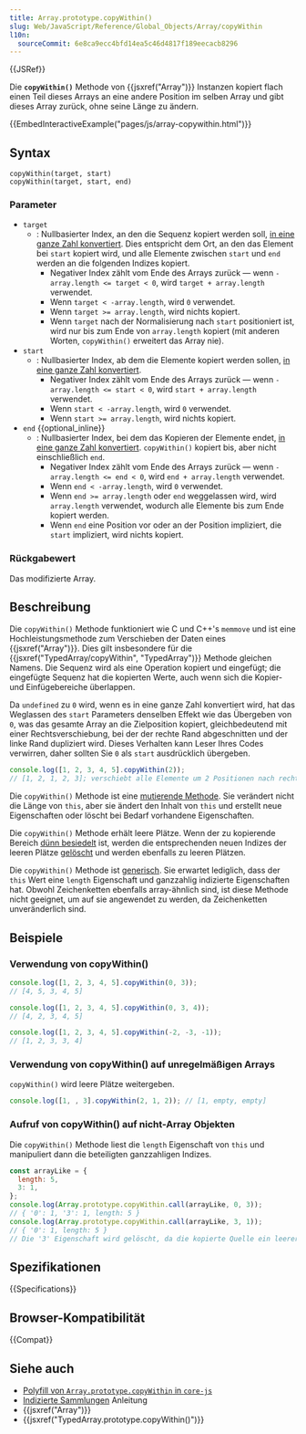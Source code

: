 ```yaml
---
title: Array.prototype.copyWithin()
slug: Web/JavaScript/Reference/Global_Objects/Array/copyWithin
l10n:
  sourceCommit: 6e8ca9ecc4bfd14ea5c46d4817f189eecacb8296
---
```


{{JSRef}}

Die **`copyWithin()`** Methode von {{jsxref("Array")}} Instanzen kopiert flach einen Teil dieses Arrays an eine andere Position im selben Array und gibt dieses Array zurück, ohne seine Länge zu ändern.

{{EmbedInteractiveExample("pages/js/array-copywithin.html")}}

## Syntax

```js-nolint
copyWithin(target, start)
copyWithin(target, start, end)
```

### Parameter

- `target`
  - : Nullbasierter Index, an den die Sequenz kopiert werden soll, [in eine ganze Zahl konvertiert](/de/docs/Web/JavaScript/Reference/Global_Objects/Number#integer_conversion). Dies entspricht dem Ort, an den das Element bei `start` kopiert wird, und alle Elemente zwischen `start` und `end` werden an die folgenden Indizes kopiert.
    - Negativer Index zählt vom Ende des Arrays zurück — wenn `-array.length <= target < 0`, wird `target + array.length` verwendet.
    - Wenn `target < -array.length`, wird `0` verwendet.
    - Wenn `target >= array.length`, wird nichts kopiert.
    - Wenn `target` nach der Normalisierung nach `start` positioniert ist, wird nur bis zum Ende von `array.length` kopiert (mit anderen Worten, `copyWithin()` erweitert das Array nie).
- `start`
  - : Nullbasierter Index, ab dem die Elemente kopiert werden sollen, [in eine ganze Zahl konvertiert](/de/docs/Web/JavaScript/Reference/Global_Objects/Number#integer_conversion).
    - Negativer Index zählt vom Ende des Arrays zurück — wenn `-array.length <= start < 0`, wird `start + array.length` verwendet.
    - Wenn `start < -array.length`, wird `0` verwendet.
    - Wenn `start >= array.length`, wird nichts kopiert.
- `end` {{optional_inline}}
  - : Nullbasierter Index, bei dem das Kopieren der Elemente endet, [in eine ganze Zahl konvertiert](/de/docs/Web/JavaScript/Reference/Global_Objects/Number#integer_conversion). `copyWithin()` kopiert bis, aber nicht einschließlich `end`.
    - Negativer Index zählt vom Ende des Arrays zurück — wenn `-array.length <= end < 0`, wird `end + array.length` verwendet.
    - Wenn `end < -array.length`, wird `0` verwendet.
    - Wenn `end >= array.length` oder `end` weggelassen wird, wird `array.length` verwendet, wodurch alle Elemente bis zum Ende kopiert werden.
    - Wenn `end` eine Position vor oder an der Position impliziert, die `start` impliziert, wird nichts kopiert.

### Rückgabewert

Das modifizierte Array.

## Beschreibung

Die `copyWithin()` Methode funktioniert wie C und C++'s `memmove` und ist eine Hochleistungsmethode zum Verschieben der Daten eines {{jsxref("Array")}}. Dies gilt insbesondere für die {{jsxref("TypedArray/copyWithin", "TypedArray")}} Methode gleichen Namens. Die Sequenz wird als eine Operation kopiert und eingefügt; die eingefügte Sequenz hat die kopierten Werte, auch wenn sich die Kopier- und Einfügebereiche überlappen.

Da `undefined` zu `0` wird, wenn es in eine ganze Zahl konvertiert wird, hat das Weglassen des `start` Parameters denselben Effekt wie das Übergeben von `0`, was das gesamte Array an die Zielposition kopiert, gleichbedeutend mit einer Rechtsverschiebung, bei der der rechte Rand abgeschnitten und der linke Rand dupliziert wird. Dieses Verhalten kann Leser Ihres Codes verwirren, daher sollten Sie `0` als `start` ausdrücklich übergeben.

```js
console.log([1, 2, 3, 4, 5].copyWithin(2));
// [1, 2, 1, 2, 3]; verschiebt alle Elemente um 2 Positionen nach rechts
```

Die `copyWithin()` Methode ist eine [mutierende Methode](/de/docs/Web/JavaScript/Reference/Global_Objects/Array#copying_methods_and_mutating_methods). Sie verändert nicht die Länge von `this`, aber sie ändert den Inhalt von `this` und erstellt neue Eigenschaften oder löscht bei Bedarf vorhandene Eigenschaften.

Die `copyWithin()` Methode erhält leere Plätze. Wenn der zu kopierende Bereich [dünn besiedelt](/de/docs/Web/JavaScript/Guide/Indexed_collections#sparse_arrays) ist, werden die entsprechenden neuen Indizes der leeren Plätze [gelöscht](/de/docs/Web/JavaScript/Reference/Operators/delete) und werden ebenfalls zu leeren Plätzen.

Die `copyWithin()` Methode ist [generisch](/de/docs/Web/JavaScript/Reference/Global_Objects/Array#generic_array_methods). Sie erwartet lediglich, dass der `this` Wert eine `length` Eigenschaft und ganzzahlig indizierte Eigenschaften hat. Obwohl Zeichenketten ebenfalls array-ähnlich sind, ist diese Methode nicht geeignet, um auf sie angewendet zu werden, da Zeichenketten unveränderlich sind.

## Beispiele

### Verwendung von copyWithin()

```js
console.log([1, 2, 3, 4, 5].copyWithin(0, 3));
// [4, 5, 3, 4, 5]

console.log([1, 2, 3, 4, 5].copyWithin(0, 3, 4));
// [4, 2, 3, 4, 5]

console.log([1, 2, 3, 4, 5].copyWithin(-2, -3, -1));
// [1, 2, 3, 3, 4]
```

### Verwendung von copyWithin() auf unregelmäßigen Arrays

`copyWithin()` wird leere Plätze weitergeben.

```js
console.log([1, , 3].copyWithin(2, 1, 2)); // [1, empty, empty]
```

### Aufruf von copyWithin() auf nicht-Array Objekten

Die `copyWithin()` Methode liest die `length` Eigenschaft von `this` und manipuliert dann die beteiligten ganzzahligen Indizes.

```js
const arrayLike = {
  length: 5,
  3: 1,
};
console.log(Array.prototype.copyWithin.call(arrayLike, 0, 3));
// { '0': 1, '3': 1, length: 5 }
console.log(Array.prototype.copyWithin.call(arrayLike, 3, 1));
// { '0': 1, length: 5 }
// Die '3' Eigenschaft wird gelöscht, da die kopierte Quelle ein leerer Platz ist
```

## Spezifikationen

{{Specifications}}

## Browser-Kompatibilität

{{Compat}}

## Siehe auch

- [Polyfill von `Array.prototype.copyWithin` in `core-js`](https://github.com/zloirock/core-js#ecmascript-array)
- [Indizierte Sammlungen](/de/docs/Web/JavaScript/Guide/Indexed_collections) Anleitung
- {{jsxref("Array")}}
- {{jsxref("TypedArray.prototype.copyWithin()")}}
